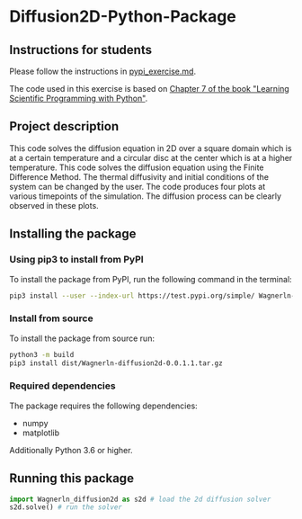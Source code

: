 # Diffusion2D-Python-Package

## Instructions for students

Please follow the instructions in [pypi_exercise.md](https://github.com/Simulation-Software-Engineering/Lecture-Material/blob/main/03_building_and_packaging/pypi_exercise.md).

The code used in this exercise is based on [Chapter 7 of the book "Learning Scientific Programming with Python"](https://scipython.com/book/chapter-7-matplotlib/examples/the-two-dimensional-diffusion-equation/).

## Project description

This code solves the diffusion equation in 2D over a square domain which is at a certain temperature and a circular disc at the center which is at a higher temperature. This code solves the diffusion equation using the Finite Difference Method. The thermal diffusivity and initial conditions of the system can be changed by the user. The code produces four plots at various timepoints of the simulation. The diffusion process can be clearly observed in these plots.

## Installing the package

### Using pip3 to install from PyPI

To install the package from PyPI, run the following command in the terminal:

```sh
pip3 install --user --index-url https://test.pypi.org/simple/ Wagnerln-diffusion2d
```

### Install from source

To install the package from source run:

```sh
python3 -m build
pip3 install dist/Wagnerln-diffusion2d-0.0.1.1.tar.gz
```

### Required dependencies

The package requires the following dependencies:

- numpy
- matplotlib

Additionally Python 3.6 or higher.

## Running this package

```python
import Wagnerln_diffusion2d as s2d # load the 2d diffusion solver
s2d.solve() # run the solver
```
